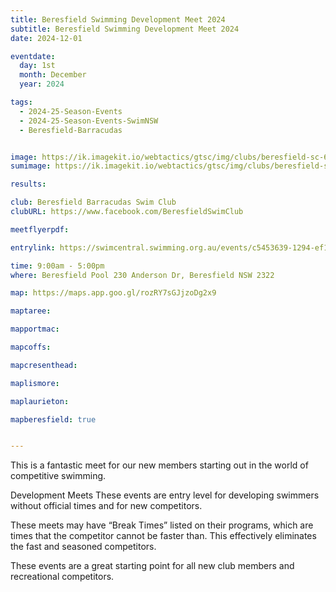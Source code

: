 ```yaml
---
title: Beresfield Swimming Development Meet 2024
subtitle: Beresfield Swimming Development Meet 2024
date: 2024-12-01

eventdate:
  day: 1st
  month: December
  year: 2024

tags:
  - 2024-25-Season-Events
  - 2024-25-Season-Events-SwimNSW
  - Beresfield-Barracudas


image: https://ik.imagekit.io/webtactics/gtsc/img/clubs/beresfield-sc-600x400.jpg
sumimage: https://ik.imagekit.io/webtactics/gtsc/img/clubs/beresfield-sc-400x600.jpg

results: 

club: Beresfield Barracudas Swim Club 
clubURL: https://www.facebook.com/BeresfieldSwimClub

meetflyerpdf: 

entrylink: https://swimcentral.swimming.org.au/events/c5453639-1294-ef11-8a68-000d3ad12ff7/detail

time: 9:00am - 5:00pm
where: Beresfield Pool 230 Anderson Dr, Beresfield NSW 2322

map: https://maps.app.goo.gl/rozRY7sGJjzoDg2x9

maptaree: 

mapportmac:

mapcoffs:

mapcresenthead:

maplismore: 

maplaurieton: 

mapberesfield: true


---
```

This is a fantastic meet for our new members starting out in the world of competitive swimming.

Development Meets
These events are entry level for developing swimmers without official times and for new competitors. 

These meets may have “Break Times” listed on their programs, which are times that the competitor cannot be faster than. This effectively eliminates the fast and seasoned competitors. 

These events are a great starting point for all new club members and recreational competitors.